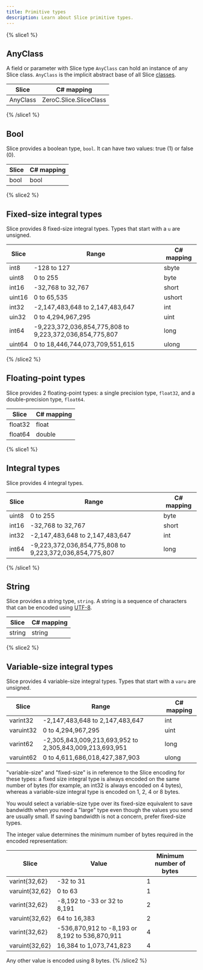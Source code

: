 ```yaml
---
title: Primitive types
description: Learn about Slice primitive types.
---
```


{% slice1 %}

## AnyClass

A field or parameter with Slice type `AnyClass` can hold an instance of any Slice class. `AnyClass` is the implicit
abstract base of all Slice [classes](class-types).

| Slice    | C# mapping              |
| ---------|-------------------------|
| AnyClass | ZeroC.Slice.SliceClass |

{% /slice1 %}

## Bool

Slice provides a boolean type, `bool`. It can have two values: true (1) or false (0).

| Slice | C# mapping |
| ------|------------|
| bool  | bool       |

{% slice2 %}

## Fixed-size integral types

Slice provides 8 fixed-size integral types. Types that start with a `u` are unsigned.

| Slice     | Range                                                             | C# mapping |
|-----------|-------------------------------------------------------------------|------------|
| int8      | -128 to 127                                                       | sbyte      |
| uint8     | 0 to 255                                                          | byte       |
| int16     | -32,768 to 32,767                                                 | short      |
| uint16    | 0 to 65,535                                                       | ushort     |
| int32     | -2,147,483,648 to 2,147,483,647                                   | int        |
| uin32     | 0 to 4,294,967,295                                                | uint       |
| int64     | -9,223,372,036,854,775,808 to 9,223,372,036,854,775,807           | long       |
| uint64    | 0 to 18,446,744,073,709,551,615                                   | ulong      |
{% /slice2 %}

## Floating-point types

Slice provides 2 floating-point types: a single precision type, `float32`, and a double-precision type, `float64`.

| Slice    | C# mapping |
| ---------|------------|
| float32  | float      |
| float64  | double     |

{% slice1 %}

## Integral types

Slice provides 4 integral types.

| Slice     | Range                                                             | C# mapping |
|-----------|-------------------------------------------------------------------|------------|
| uint8     | 0 to 255                                                          | byte       |
| int16     | -32,768 to 32,767                                                 | short      |
| int32     | -2,147,483,648 to 2,147,483,647                                   | int        |
| int64     | -9,223,372,036,854,775,808 to 9,223,372,036,854,775,807           | long       |
{% /slice1 %}

## String

Slice provides a string type, `string`. A string is a sequence of characters that can be encoded using
[UTF-8](https://en.wikipedia.org/wiki/UTF-8).

| Slice    | C# mapping |
| ---------|------------|
| string   | string     |

{% slice2 %}

## Variable-size integral types

Slice provides 4 variable-size integral types. Types that start with a `varu` are unsigned.

| Slice     | Range                                                             | C# mapping |
|-----------|-------------------------------------------------------------------|------------|
| varint32  | -2,147,483,648 to 2,147,483,647                                   | int        |
| varuint32 | 0 to 4,294,967,295                                                | uint       |
| varint62  | -2,305,843,009,213,693,952 to 2,305,843,009,213,693,951           | long       |
| varuint62 | 0 to 4,611,686,018,427,387,903                                    | ulong      |

"variable-size" and "fixed-size" is in reference to the Slice encoding for these types: a fixed size integral type is
always encoded on the same number of bytes (for example, an int32 is always encoded on 4 bytes), whereas a variable-size
integral type is encoded on 1, 2, 4 or 8 bytes.

You would select a variable-size type over its fixed-size equivalent to save bandwidth when you need a "large" type
even though the values you send are usually small. If saving bandwidth is not a concern, prefer fixed-size types.

The integer value determines the minimum number of bytes required in the encoded representation:

| Slice          | Value                                                   | Minimum number of bytes |
|----------------|---------------------------------------------------------|-------------------------|
| varint{32,62}  | -32 to 31                                               | 1                       |
| varuint{32,62} | 0 to 63                                                 | 1                       |
| varint{32,62}  | -8,192 to -33 or 32 to 8,191                            | 2                       |
| varuint{32,62} | 64 to 16,383                                            | 2                       |
| varint{32,62}  | -536,870,912 to -8,193 or 8,192 to 536,870,911          | 4                       |
| varuint{32,62} | 16,384 to 1,073,741,823                                 | 4                       |

Any other value is encoded using 8 bytes.
{% /slice2 %}
